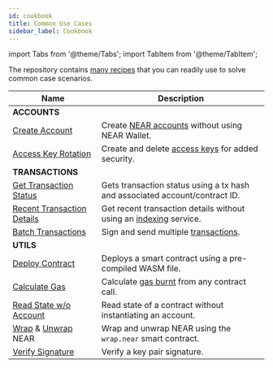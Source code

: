```yaml
---
id: cookbook
title: Common Use Cases
sidebar_label: Cookbook
---
```


import Tabs from '@theme/Tabs';
import TabItem from '@theme/TabItem';

The repository contains [many recipes](https://github.com/near/near-api-js/tree/master/examples/cookbook) that you can readily use to solve common case scenarios.

| Name                                                                                                                                                                                                   | Description                                                                                                 |
|--------------------------------------------------------------------------------------------------------------------------------------------------------------------------------------------------------| ----------------------------------------------------------------------------------------------------------- |
| **ACCOUNTS**                                                                                                                                                                                           |                                                                                                             |
| [Create Account](https://github.com/near/near-api-js/tree/master/examples/cookbook/accounts/create-testnet-account.js)                                                                                 | Create [NEAR accounts](/concepts/basics/account) without using NEAR Wallet.                                 |
| [Access Key Rotation](https://github.com/near/near-api-js/tree/master/examples/cookbook/accounts/access-keys/)                                                                                         | Create and delete [access keys](/concepts/basics/account#access-keys) for added security.                   |
| **TRANSACTIONS**                                                                                                                                                                                       |                                                                                                             |
| [Get Transaction Status](https://github.com/near/near-api-js/tree/master/examples/cookbook/transactions/get-tx-status.js)                                                                              | Gets transaction status using a tx hash and associated account/contract ID.                                 |
| [Recent Transaction Details](https://github.com/near/near-api-js/tree/master/examples/cookbook/transactions/get-tx-detail.js)                                                                          | Get recent transaction details without using an [indexing](https://near-indexers.io/docs/projects/near-indexer-framework) service. |
| [Batch Transactions](https://github.com/near/near-api-js/tree/master/examples/cookbook/transactions/batch-transactions.js)                                                                             | Sign and send multiple [transactions](/concepts/basics/transactions/overview).                              |
| **UTILS**                                                                                                                                                                                              |                                                                                                             |
| [Deploy Contract](https://github.com/near/near-api-js/tree/master/examples/cookbook/utils/deploy-contract.js)                                                                                          | Deploys a smart contract using a pre-compiled WASM file.                                                    |
| [Calculate Gas](https://github.com/near/near-api-js/tree/master/examples/cookbook/utils/calculate-gas.js)                                                                                              | Calculate [gas burnt](/concepts/basics/transactions/gas) from any contract call.                            |
| [Read State w/o Account](https://github.com/near/near-api-js/tree/master/examples/cookbook/utils/get-state.js)                                                                                         | Read state of a contract without instantiating an account.                                                  |
| [Wrap](https://github.com/near/near-api-js/blob/master/examples/cookbook/utils/wrap-near.js) & [Unwrap](https://github.com/near/near-api-js/blob/master/examples/cookbook/utils/unwrap-near.js)  NEAR  | Wrap and unwrap NEAR using the `wrap.near` smart contract.                                                  |
| [Verify Signature](https://github.com/near/near-api-js/blob/master/examples/cookbook/utils/verify-signature.js)                                                                                        | Verify a key pair signature.                                                                                |
